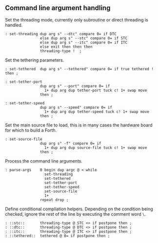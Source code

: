 ## Command line argument handling

Set the threading mode, currently only subroutine or direct threading is handled.

    : set-threading dup arg s" --dtc" compare 0= if DTC
                    else dup arg s" --stc" compare 0= if STC
                    else dup arg s" --itc" compare 0= if ITC
                    else exit then then then
                    threading-type !  ;

Set the tethering parameters.

    : set-tethered  dup arg s" --tethered" compare 0= if true tethered ! then ;

    : set-tether-port
                    dup arg s" --port" compare 0= if
                      1+ dup arg dup tether-port tuck c! 1+ swap move
                    then ;

    : set-tether-speed
                    dup arg s" --speed" compare 0= if
                      1+ dup arg dup tether-speed tuck c! 1+ swap move
                    then ;

Set the main source file to load, this is in many cases the hardware board for
which to build a Forth.

    : set-source-file
                    dup arg s" -f" compare 0= if
                      1+ dup arg dup source-file tuck c! 1+ swap move
                    then ;

Process the command line arguments.

    : parse-args    0 begin dup argc @ < while
                      set-threading
                      set-tethered
                      set-tether-port
                      set-tether-speed
                      set-source-file
                      1+
                    repeat drop ;

Define conditional compliation helpers. Depending on the condition being checked,
ignore the rest of the line by executing the comment word `\`.

    : ::stc::       threading-type @ STC <> if postpone then ;
    : ::dtc::       threading-type @ DTC <> if postpone then ;
    : ::itc::       threading-type @ ITC <> if postpone then ;
    : ::tethered::  tethered @ 0= if postpone then ;
